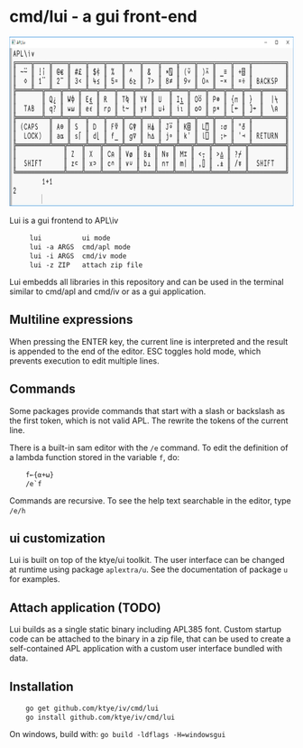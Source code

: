 # cmd/lui - a gui front-end
<p align="center" >
  <img width="760" height="300" src="aplui.png"><br/>
</p>

Lui is a gui frontend to APL\iv
```
     lui          ui mode
     lui -a ARGS  cmd/apl mode
     lui -i ARGS  cmd/iv mode
     lui -z ZIP   attach zip file
```

Lui embedds all libraries in this repository and can be used in the terminal similar to cmd/apl and cmd/iv or as a gui application.

## Multiline expressions
When pressing the ENTER key, the current line is interpreted and the result is appended to the end of the editor.
ESC toggles hold mode, which prevents execution to edit multiple lines.

## Commands
Some packages provide commands that start with a slash or backslash as the first token, which is not valid APL.
The rewrite the tokens of the current line.

There is a built-in sam editor with the `/e` command.
To edit the definition of a lambda function stored in the variable `f`, do:
```
	f←{⍺+⍵}
	/e`f	
```

Commands are recursive.
To see the help text searchable in the editor, type `/e/h`

## ui customization
Lui is built on top of the ktye/ui toolkit.
The user interface can be changed at runtime using package `aplextra/u`.
See the documentation of package `u` for examples.

## Attach application (TODO)
Lui builds as a single static binary including APL385 font.
Custom startup code can be attached to the binary in a zip file,
that can be used to create a self-contained APL application with a custom user interface bundled with data.

## Installation
```
	go get github.com/ktye/iv/cmd/lui
	go install github.com/ktye/iv/cmd/lui
```
On windows, build with: `go build -ldflags -H=windowsgui`
